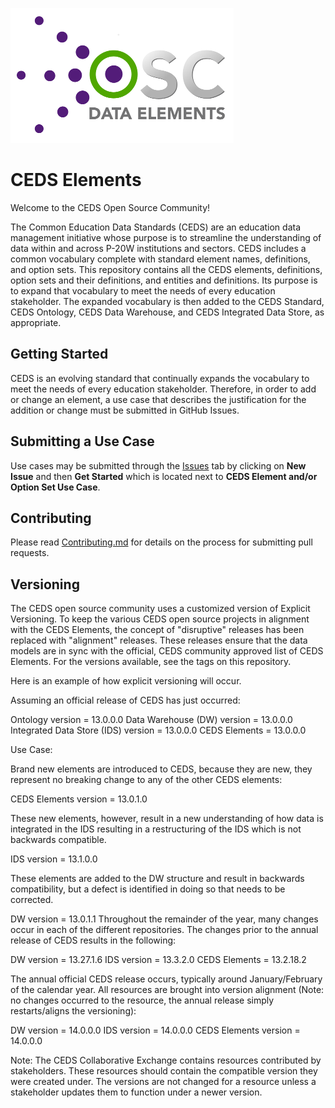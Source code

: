 ![CEDS Elements Logo](/res/CEDS-Elements-Logo-Full-Medium.png "CEDS Elements")

# CEDS Elements 
Welcome to the CEDS Open Source Community! 

The Common Education Data Standards (CEDS) are an education data management initiative whose purpose is to streamline the understanding of data within and across P-20W institutions and sectors. CEDS includes a common vocabulary complete with standard element names, definitions, and option sets. This repository contains all the CEDS elements, definitions, option sets and their definitions, and entities and definitions. Its purpose is to expand that vocabulary to meet the needs of every education stakeholder. The expanded vocabulary is then added to the CEDS Standard, CEDS Ontology, CEDS Data Warehouse, and CEDS Integrated Data Store, as appropriate.

## Getting Started
CEDS is an evolving standard that continually expands the vocabulary to meet the needs of every education stakeholder. Therefore, in order to add or change an element, a use case that describes the justification for the addition or change must be submitted in GitHub Issues.

## Submitting a Use Case
Use cases may be submitted through the [Issues](https://github.com/CEDStandards/CEDS-Elements/issues) tab by clicking on **New Issue** and then **Get Started** which is located next to **CEDS Element and/or Option Set Use Case**.

## Contributing
Please read [Contributing.md](https://github.com/CEDStandards/CEDS-Elements/blob/master/Contributing.md) for details on the process for submitting pull requests.

## Versioning 
The CEDS open source community uses a customized version of Explicit Versioning. To keep the various CEDS open source projects in alignment with the CEDS Elements, the concept of "disruptive" releases has been replaced with "alignment" releases. These releases ensure that the data models are in sync with the official, CEDS community approved list of CEDS Elements. For the versions available, see the tags on this repository.

Here is an example of how explicit versioning will occur.

Assuming an official release of CEDS has just occurred:

Ontology version = 13.0.0.0
Data Warehouse (DW) version = 13.0.0.0
Integrated Data Store (IDS) version = 13.0.0.0
CEDS Elements = 13.0.0.0

Use Case:

Brand new elements are introduced to CEDS, because they are new, they represent no breaking change to any of the other CEDS elements:

CEDS Elements version = 13.0.1.0

These new elements, however, result in a new understanding of how data is integrated in the IDS resulting in a restructuring of the IDS which is not backwards compatible.

IDS version = 13.1.0.0

These elements are added to the DW structure and result in backwards compatibility, but a defect is identified in doing so that needs to be corrected.

DW version = 13.0.1.1
Throughout the remainder of the year, many changes occur in each of the different repositories. The changes prior to the annual release of CEDS results in the following:

DW version = 13.27.1.6
IDS version = 13.3.2.0
CEDS Elements = 13.2.18.2

The annual official CEDS release occurs, typically around January/February of the calendar year. All resources are brought into version alignment (Note: no changes occurred to the resource, the annual release simply restarts/aligns the versioning):

DW version = 14.0.0.0
IDS version = 14.0.0.0
CEDS Elements version = 14.0.0.0

Note: The CEDS Collaborative Exchange contains resources contributed by stakeholders. These resources should contain the compatible version they were created under.  The versions are not changed for a resource unless a stakeholder updates them to function under a newer version.

